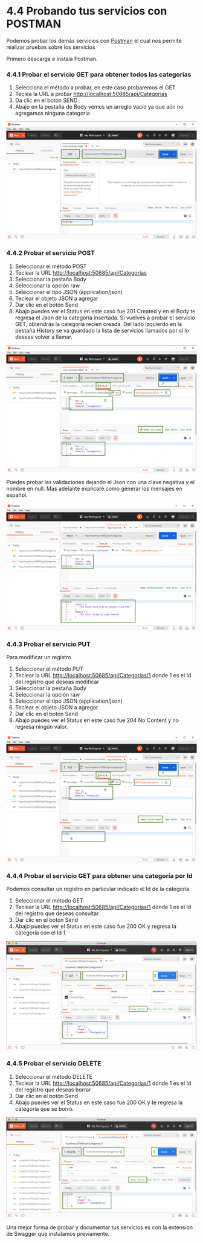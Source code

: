 # 4.4 Probando tus servicios con POSTMAN

Podemos probar los demás servicios con [Postman](https://www.getpostman.com/) el cual nos permite realizar pruebas sobre los servicios

Primero descarga e instala Postman.

### 4.4.1 Probar el servicio GET para obtener todos las categorías

1. Selecciona el método a probar, en este caso probaremos el GET
2. Teclea la URL a probar [http://localhost:50685/api/Categorias](http://localhost:50685/api/Categorias)​
3. Da clic en el botón SEND
4. Abajo en la pestaña de Body vemos un arreglo vacío ya que aún no agregamos ninguna categoría

![](../.gitbook/assets/image%20%28178%29.png)

### 4.4.2 Probar el servicio POST

1. Seleccionar el método POST
2. Teclear la URL [http://localhost:50685/api/Categorias](http://localhost:50685/api/Categorias)​
3. Seleccionar la pestaña Body
4. Seleccionar la opción raw
5. Seleccionar el tipo JSON \(application/json\)
6. Teclear el objeto JSON a agregar
7. Dar clic en el botón Send
8. Abajo puedes ver el Status en este caso fue 201 Created y en el Body te regresa el Json de la categoría insertada. Si vuelves a probar el servicio GET, obtendrás la categoría recien creada. Del lado izquierdo en la pestaña History se va guardado la lista de servicios llamados por si lo deseas volver a llamar.

![](../.gitbook/assets/image%20%2824%29.png)

Puedes probar las validaciones dejando el Json con una clave negativa y el nombre en null.​ Mas adelante explicaré como generar los mensajes en español.

![](../.gitbook/assets/image%20%2856%29.png)

### 4.4.3 Probar el servicio PUT

Para modificar un registro

1. Seleccionar el método PUT
2. Teclear la URL [http://localhost:50685/api/Categorias/1](http://localhost:50685/api/Categorias) donde 1 es el Id del registro que deseas modificar
3. Seleccionar la pestaña Body
4. Seleccionar la opción raw
5. Seleccionar el tipo JSON \(application/json\)
6. Teclear el objeto JSON a agregar
7. Dar clic en el botón Send
8. Abajo puedes ver el Status en este caso fue 204 No Content y no regresa ningún valor.

![](../.gitbook/assets/image%20%28163%29.png)

### 4.4.4 Probar el servicio GET para obtener una categoría por Id

Podemos consultar un registro en particular indicado el Id de la categoría

1. Seleccionar el método GET
2. Teclear la URL [http://localhost:50685/api/Categorias/1](http://localhost:50685/api/Categorias) donde 1 es el Id del registro que deseas consultar
3. Dar clic en el botón Send
4. Abajo puedes ver el Status en este caso fue 200 OK y regresa la categoría con el Id 1

![](../.gitbook/assets/image%20%28202%29.png)

### 4.4.5 Probar el servicio DELETE

1. Seleccionar el método DELETE
2. Teclear la URL [http://localhost:50685/api/Categorias/1](http://localhost:50685/api/Categorias) donde 1 es el Id del registro que deseas borrar
3. Dar clic en el botón Send
4. Abajo puedes ver el Status en este caso fue 200 OK y te regresa la categoría que se borró.

![](../.gitbook/assets/image%20%28111%29.png)

Una mejor forma de probar y documentar tus servicios es con la extensión de Swagger que instalamos previamente.  


